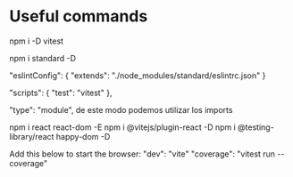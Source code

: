 # Useful commands

npm i -D vitest

npm i standard -D

"eslintConfig": {
"extends": "./node_modules/standard/eslintrc.json"
}

"scripts": {
"test": "vitest"
},

"type": "module", de este modo podemos utilizar los imports

npm i react react-dom -E
npm i @vitejs/plugin-react -D
npm i @testing-library/react happy-dom -D

Add this below to start the browser:
"dev": "vite"
"coverage": "vitest run --coverage"
